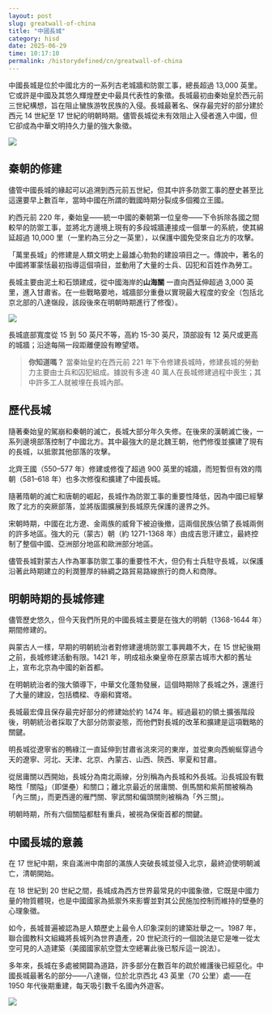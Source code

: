 ```yaml
---
layout: post
slug: greatwall-of-china
title: "中國長城"
category: hisd
date: 2025-06-29
time: 10:17:10
permalink: /historydefined/cn/greatwall-of-china
---
```


中國長城是位於中國北方的一系列古老城牆和防禦工事，總長超過 13,000 英里。它或許是中國及其悠久輝煌歷史中最具代表性的象徵。長城最初由秦始皇於西元前三世紀構想，旨在阻止蠻族游牧民族的入侵。長城最著名、保存最完好的部分建於西元 14 世紀至 17 世紀的明朝時期。儘管長城從未有效阻止入侵者進入中國，但它卻成為中華文明持久力量的強大象徵。

![](https://res.cloudinary.com/aenetworks/image/upload/c_fill,ar_2,w_3840,h_1920,g_auto/dpr_auto/f_auto/q_auto:eco/v1/great-wall-china-gettyimages-72710401?_a=BAVAZGDX0)

## 秦朝的修建

儘管中國長城的緣起可以追溯到西元前五世紀，但其中許多防禦工事的歷史甚至比這還要早上數百年，當時中國在所謂的戰國時期分裂成多個獨立王國。

約西元前 220 年，秦始皇——統一中國的秦朝第一位皇帝——下令拆除各國之間較早的防禦工事，並將北方邊境上現有的多段城牆連接成一個單一的系統，使其綿延超過 10,000 里（一里約為三分之一英里），以保護中國免受來自北方的攻擊。

「萬里長城」的修建是人類文明史上最雄心勃勃的建設項目之一。傳說中，著名的中國將軍蒙恬最初指導這個項目，並動用了大量的士兵、囚犯和百姓作為勞工。

長城主要由泥土和石頭建成，從中國海岸的**山海關** 一直向西延伸超過 3,000 英里，進入甘肅省。在一些戰略要地，城牆部分重疊以實現最大程度的安全（包括北京北部的八達嶺段，該段後來在明朝時期進行了修復）。

![](https://encrypted-tbn2.gstatic.com/licensed-image?q=tbn:ANd9GcSpbplVaZFt5rxtd6IOZxzblaPufyHp_GUXM9tDxPwLvSNXD3dCo3sDZi7b4qxBAMMHCCjrIOfPs_puhbUCy3rGFXP2U1jk2GOUZAo91a6VTbWXGJg)

長城底部寬度從 15 到 50 英尺不等，高約 15-30 英尺，頂部設有 12 英尺或更高的城牆；沿途每隔一段距離便設有瞭望塔。

> **你知道嗎？** 當秦始皇約在西元前 221 年下令修建長城時，修建長城的勞動力主要由士兵和囚犯組成。據說有多達 40 萬人在長城修建過程中喪生；其中許多工人就被埋在長城內部。

## 歷代長城

隨著秦始皇的駕崩和秦朝的滅亡，長城大部分年久失修。在後來的漢朝滅亡後，一系列邊境部落控制了中國北方。其中最強大的是北魏王朝，他們修復並擴建了現有的長城，以抵禦其他部落的攻擊。

北齊王國（550–577 年）修建或修復了超過 900 英里的城牆，而短暫但有效的隋朝（581–618 年）也多次修復和擴建了中國長城。

隨著隋朝的滅亡和唐朝的崛起，長城作為防禦工事的重要性降低，因為中國已經擊敗了北方的突厥部落，並將版圖擴展到長城原先保護的邊界之外。

宋朝時期，中國在北方遼、金兩族的威脅下被迫後撤，這兩個民族佔領了長城兩側的許多地區。強大的元（蒙古）朝（約 1271-1368 年）由成吉思汗建立，最終控制了整個中國、亞洲部分地區和歐洲部分地區。

儘管長城對蒙古人作為軍事防禦工事的重要性不大，但仍有士兵駐守長城，以保護沿著此時期建立的利潤豐厚的絲綢之路貿易路線旅行的商人和商隊。

## 明朝時期的長城修建

儘管歷史悠久，但今天我們所見的中國長城主要是在強大的明朝（1368-1644 年）期間修建的。

與蒙古人一樣，早期的明朝統治者對修建邊境防禦工事興趣不大，在 15 世紀後期之前，長城修建活動有限。1421 年，明成祖永樂皇帝在原蒙古城市大都的舊址上，宣布北京為中國的新首都。

在明朝統治者的強大領導下，中華文化蓬勃發展，這個時期除了長城之外，還進行了大量的建設，包括橋樑、寺廟和寶塔。

長城最宏偉且保存最完好部分的修建始於約 1474 年。經過最初的領土擴張階段後，明朝統治者採取了大部分防禦姿態，而他們對長城的改革和擴建是這項戰略的關鍵。

明長城從遼寧省的鴨綠江一直延伸到甘肅省洮來河的東岸，並從東向西蜿蜒穿過今天的遼寧、河北、天津、北京、內蒙古、山西、陝西、寧夏和甘肅。

從居庸關以西開始，長城分為南北兩線，分別稱為內長城和外長城。沿長城設有戰略性「關隘」（即堡壘）和關口；離北京最近的居庸關、倒馬關和紫荊關被稱為「內三關」，而更西邊的雁門關、寧武關和偏頭關則被稱為「外三關」。

明朝時期，所有六個關隘都駐有重兵，被視為保衛首都的關鍵。

## 中國長城的意義

在 17 世紀中期，來自滿洲中南部的滿族人突破長城並侵入北京，最終迫使明朝滅亡，清朝開始。

在 18 世紀到 20 世紀之間，長城成為西方世界最常見的中國象徵，它既是中國力量的物質體現，也是中國國家為抵禦外來影響並對其公民施加控制而維持的壁壘的心理象徵。

如今，長城普遍被認為是人類歷史上最令人印象深刻的建築壯舉之一。1987 年，聯合國教科文組織將長城列為世界遺產，20 世紀流行的一個說法是它是唯一從太空可見的人造建築（美國國家航空暨太空總署此後已駁斥這一說法）。

多年來，長城在多處被開闢為道路，許多部分在數百年的疏於維護後已經惡化。中國長城最著名的部分——八達嶺，位於北京西北 43 英里（70 公里）處——在 1950 年代後期重建，每天吸引數千名國內外遊客。 

![](https://encrypted-tbn3.gstatic.com/licensed-image?q=tbn:ANd9GcSsPH4gTmfRxqu3eFcr9nkGh5gwDueWdGVDQ5EE6tCWj7iWYUa8sGwny5Tv3D5JTIUd_2rpo_bvzoP1zoN9Cg0Wcy-srAWhuMyKF1-XRFfjgOtNc4w)

